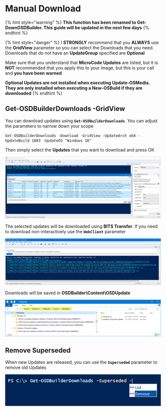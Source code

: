 # Manual Download

{% hint style="warning" %}
**This function has been renamed to Get-DownOSDBuilder.  This guide will be updated in the next few days**
{% endhint %}

{% hint style="danger" %}
I **STRONGLY** recommend that you **ALWAYS** use the **GridView** parameter so you can select the Downloads that you need.  Downloads that do not have an **UpdateGroup** specified are **Optional**

Make sure that you understand that **MicroCode Updates** are listed, but it is **NOT** recommended that you apply this to your image, but this is your call and **you have been warned**

**Optional Updates are not installed when executing Update-OSMedia.  They are only installed when executing a New-OSBuild if they are downloaded**
{% endhint %}

## Get-OSDBuilderDownloads -GridView

You can download updates using **`Get-OSDBuilderDownloads`**.  You can adjust the parameters to narrow down your scope

```text
Get-OSDBuilderDownloads -Download -GridView -UpdateArch x64 -UpdateBuild 1803 -UpdateOS "Windows 10"
```

Then simply select the **Updates** that you want to download and press OK

![](../../../../.gitbook/assets/image%20%2856%29.png)

The selected updates will be downloaded using **BITS Transfer**.  If you need to download non-interactively use the **`WebClient`** parameter

![](../../../../.gitbook/assets/image%20%2845%29.png)

Downloads will be saved in **OSDBuilder\Content\OSDUpdate**

![](../../../../.gitbook/assets/image%20%28123%29.png)

## Remove Superseded

When new Updates are released, you can use the **`Superseded`** parameter to remove old Updates

![](../../../../.gitbook/assets/image%20%288%29.png)

